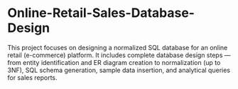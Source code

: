 # Online-Retail-Sales-Database-Design
This project focuses on designing a normalized SQL database for an online retail (e-commerce) platform. It includes complete database design steps — from entity identification and ER diagram creation to normalization (up to 3NF), SQL schema generation, sample data insertion, and analytical queries for sales reports. 
